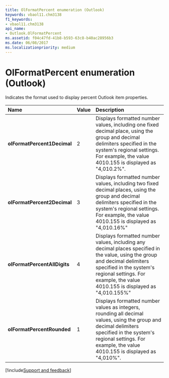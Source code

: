 ```yaml
---
title: OlFormatPercent enumeration (Outlook)
keywords: vbaol11.chm3138
f1_keywords:
- vbaol11.chm3138
api_name:
- Outlook.OlFormatPercent
ms.assetid: f04c47fd-41b8-b593-63c8-b40ac28956b3
ms.date: 06/08/2017
ms.localizationpriority: medium
---
```



# OlFormatPercent enumeration (Outlook)

Indicates the format used to display percent Outlook item properties.



|Name|Value|Description|
|:-----|:-----|:-----|
| **olFormatPercent1Decimal**|2|Displays formatted number values, including one fixed decimal place, using the group and decimal delimiters specified in the system's regional settings. For example, the value 4010.155 is displayed as "4,010.2%".|
| **olFormatPercent2Decimal**|3|Displays formatted number values, including two fixed decimal places, using the group and decimal delimiters specified in the system's regional settings. For example, the value 4010.155 is displayed as "4,010.16%"|
| **olFormatPercentAllDigits**|4|Displays formatted number values, including any decimal places specified in the value, using the group and decimal delimiters specified in the system's regional settings. For example, the value 4010.155 is displayed as "4,010.155%"|
| **olFormatPercentRounded**|1|Displays formatted number values as integers, rounding all decimal values, using the group and decimal delimiters specified in the system's regional settings. For example, the value 4010.155 is displayed as "4,010%". |

[!include[Support and feedback](~/includes/feedback-boilerplate.md)]